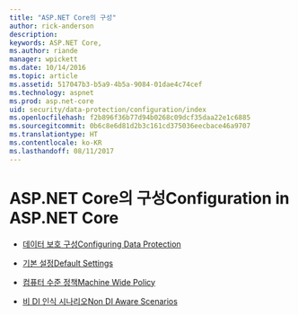 ```yaml
---
title: "ASP.NET Core의 구성"
author: rick-anderson
description: 
keywords: ASP.NET Core,
ms.author: riande
manager: wpickett
ms.date: 10/14/2016
ms.topic: article
ms.assetid: 517047b3-b5a9-4b5a-9084-01dae4c74cef
ms.technology: aspnet
ms.prod: asp.net-core
uid: security/data-protection/configuration/index
ms.openlocfilehash: f2b896f36b77d94b0268c09dcf35daa22e1c6885
ms.sourcegitcommit: 0b6c8e6d81d2b3c161cd375036eecbace46a9707
ms.translationtype: HT
ms.contentlocale: ko-KR
ms.lasthandoff: 08/11/2017
---
```

# <a name="configuration-in-aspnet-core"></a><span data-ttu-id="f77e4-103">ASP.NET Core의 구성</span><span class="sxs-lookup"><span data-stu-id="f77e4-103">Configuration in ASP.NET Core</span></span>

* [<span data-ttu-id="f77e4-104">데이터 보호 구성</span><span class="sxs-lookup"><span data-stu-id="f77e4-104">Configuring Data Protection</span></span>](overview.md)

* [<span data-ttu-id="f77e4-105">기본 설정</span><span class="sxs-lookup"><span data-stu-id="f77e4-105">Default Settings</span></span>](default-settings.md)

* [<span data-ttu-id="f77e4-106">컴퓨터 수준 정책</span><span class="sxs-lookup"><span data-stu-id="f77e4-106">Machine Wide Policy</span></span>](machine-wide-policy.md)

* [<span data-ttu-id="f77e4-107">비 DI 인식 시나리오</span><span class="sxs-lookup"><span data-stu-id="f77e4-107">Non DI Aware Scenarios</span></span>](non-di-scenarios.md)
